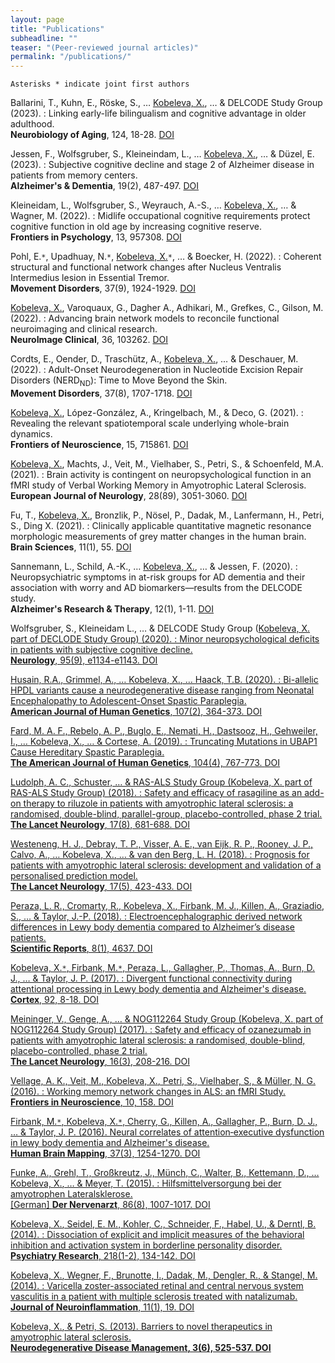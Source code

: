 ```yaml
---
layout: page
title: "Publications"
subheadline: ""
teaser: "(Peer-reviewed journal articles)"
permalink: "/publications/"
---
```

`Asterisks * indicate joint first authors`

Ballarini, T., Kuhn, E., Röske, S., … <u>Kobeleva, X.</u>, … & DELCODE Study Group (2023).
:   Linking early-life bilingualism and cognitive advantage in older adulthood.<br><b>Neurobiology of Aging</b>, 124, 18-28. [DOI](https://doi.org/10.1016/j.neurobiolaging.2022.12.005)

Jessen, F., Wolfsgruber, S., Kleineindam, L., … <u>Kobeleva, X.</u>, … & Düzel, E. (2023).
:   Subjective cognitive decline and stage 2 of Alzheimer disease in patients from memory centers.<br><b>Alzheimer's & Dementia</b>, 19(2), 487-497. [DOI](https://doi.org/10.1002/alz.12674)

Kleineidam, L., Wolfsgruber, S., Weyrauch, A.-S., … <u>Kobeleva, X.</u>, … & Wagner, M. (2022).
:   Midlife occupational cognitive requirements protect cognitive function in old age by increasing cognitive reserve.<br><b>Frontiers in Psychology</b>, 13, 957308. [DOI](https://doi.org/10.3389/fpsyg.2022.957308)

Pohl, E.`*`, Upadhuay, N.`*`, <u>Kobeleva, X.</u>`*`, … & Boecker, H. (2022). 
:   Coherent structural and functional network changes after Nucleus Ventralis Intermedius lesion in Essential Tremor.<br><b>Movement Disorders</b>, 37(9), 1924-1929. [DOI](https://doi.org/10.1002/mds.29130)

<u>Kobeleva, X.</u>, Varoquaux, G., Dagher A., Adhikari, M., Grefkes, C., Gilson, M. (2022).
:   Advancing brain network models to reconcile functional neuroimaging and clinical research.<br><b>NeuroImage Clinical</b>, 36, 103262. [DOI](https://doi.org/10.1016/j.nicl.2022.103262)

Cordts, E., Oender, D., Traschütz, A., <u>Kobeleva, X.</u>, … & Deschauer, M. (2022).
:   Adult-Onset Neurodegeneration in Nucleotide Excision Repair Disorders (NERD<sub>ND</sub>): Time to Move Beyond the Skin.<br><b>Movement Disorders</b>, 37(8), 1707-1718. [DOI](https://doi.org/10.1002/mds.29071)

<u>Kobeleva, X.</u>, López-González, A., Kringelbach, M., & Deco, G. (2021).
:   Revealing the relevant spatiotemporal scale underlying whole-brain dynamics.<br><b>Frontiers of Neuroscience</b>, 15, 715861. [DOI](https://doi.org/10.3389/fnins.2021.715861)

<u>Kobeleva, X.</u>, Machts, J., Veit, M., Vielhaber, S., Petri, S., & Schoenfeld, M.A. (2021).
:   Brain activity is contingent on neuropsychological function in an fMRI study of Verbal Working Memory in Amyotrophic Lateral Sclerosis.<br><b>European Journal of Neurology</b>, 28(89), 3051-3060. [DOI](https://doi.org/10.1111/ene.14957)

Fu, T., <u>Kobeleva, X.</u>, Bronzlik, P., Nösel, P., Dadak, M., Lanfermann, H., Petri, S., Ding X. (2021).
:   Clinically applicable quantitative magnetic resonance morphologic measurements of grey matter changes in the human brain.<br><b>Brain Sciences</b>, 11(1), 55. [DOI](https://doi.org/10.3390/brainsci11010055)

Sannemann, L., Schild, A.-K., … <u>Kobeleva, X.</u>, … & Jessen, F. (2020).
:   Neuropsychiatric symptoms in at-risk groups for AD dementia and their association with worry and AD biomarkers—results from the DELCODE study.<br><b>Alzheimer's Research & Therapy</b>, 12(1), 1-11. [DOI](https://doi.org/10.1186/s13195-020-00701-7)

Wolfsgruber, S., Kleineidam L., … & DELCODE Study Group (<u>Kobeleva, X.</b> part of DECLODE Study Group) (2020).
:   Minor neuropsychological deficits in patients with subjective cognitive decline.<br><b>Neurology</b>, 95(9), e1134-e1143. [DOI](https://doi.org/10.1212/WNL.0000000000010142)

Husain, R.A., Grimmel, A., … <u>Kobeleva, X.</u>, … Haack, T.B. (2020).
:   Bi-allelic HPDL variants cause a neurodegenerative disease ranging from Neonatal Encephalopathy to Adolescent-Onset Spastic Paraplegia.<br><b>American Journal of Human Genetics</b>, 107(2), 364-373. [DOI](https://doi.org/10.1016/j.ajhg.2020.06.015)

Fard, M. A. F., Rebelo, A. P., Buglo, E., Nemati, H., Dastsooz, H., Gehweiler, I., … <u>Kobeleva, X.</u>, … & Cortese, A. (2019).
:   Truncating Mutations in UBAP1 Cause Hereditary Spastic Paraplegia.<br><b>The American Journal of Human Genetics</b>, 104(4), 767-773. [DOI](https://doi.org/10.1016/j.ajhg.2019.03.001)

Ludolph, A. C., Schuster, … & RAS-ALS Study Group (<U>Kobeleva, X.</u> part of RAS-ALS Study Group) (2018).
:   Safety and efficacy of rasagiline as an add-on therapy to riluzole in patients with amyotrophic lateral sclerosis: a randomised, double-blind, parallel-group, placebo-controlled, phase 2 trial.<br><b>The Lancet Neurology</b>, 17(8), 681-688. [DOI](https://doi.org/10.1016/S1474-4422(18)30176-5)

Westeneng, H. J., Debray, T. P., Visser, A. E., van Eijk, R. P., Rooney, J. P., Calvo, A., … <u>Kobeleva, X.</u>, … & van den Berg, L. H. (2018).
:   Prognosis for patients with amyotrophic lateral sclerosis: development and validation of a personalised prediction model.<br><b>The Lancet Neurology</b>, 17(5), 423-433. [DOI](https://doi.org/10.1016/S1474-4422(18)30089-9)

Peraza, L. R., Cromarty, R., <u>Kobeleva, X.</u>, Firbank, M. J., Killen, A., Graziadio, S., … & Taylor, J.-P. (2018).
:   Electroencephalographic derived network differences in Lewy body dementia compared to Alzheimer’s disease patients.<br><b>Scientific Reports</b>, 8(1), 4637. [DOI](https://doi.org/10.1038/s41598-018-22984-5)

<u>Kobeleva, X.</u>`*`, Firbank, M.`*`, Peraza, L., Gallagher, P., Thomas, A., Burn, D. J., … & Taylor, J. P. (2017).
:   Divergent functional connectivity during attentional processing in Lewy body dementia and Alzheimer's disease.<br><b>Cortex</b>, 92, 8-18. [DOI](https://doi.org/10.1016/j.cortex.2017.02.016)

Meininger, V., Genge, A., … & NOG112264 Study Group (<u>Kobeleva, X.</u> part of NOG112264 Study Group) (2017).
:   Safety and efficacy of ozanezumab in patients with amyotrophic lateral sclerosis: a randomised, double-blind, placebo-controlled, phase 2 trial.<br><b>The Lancet Neurology</b>, 16(3), 208-216. [DOI](https://doi.org/10.1016/S1474-4422(16)30399-4)

Vellage, A. K., Veit, M., <u>Kobeleva, X.</u>, Petri, S., Vielhaber, S., & Müller, N. G. (2016).
:   Working memory network changes in ALS: an fMRI Study.<br><b>Frontiers in Neuroscience</b>, 10, 158. [DOI](https://doi.org/10.3389/fnins.2016.00158)

Firbank, M.`*`, <u>Kobeleva, X.</u>`*`, Cherry, G., Killen, A., Gallagher, P., Burn, D. J., … & Taylor, J. P. (2016).
Neural correlates of attention‐executive dysfunction in lewy body dementia and Alzheimer's disease.<br><b>Human Brain Mapping</b>, 37(3), 1254-1270. [DOI](https://doi.org/10.1002/hbm.23100)

Funke, A., Grehl, T., Großkreutz, J., Münch, C., Walter, B., Kettemann, D., … <u>Kobeleva, X.</u>, … & Meyer, T. (2015).
:   Hilfsmittelversorgung bei der amyotrophen Lateralsklerose.<br>[German] <b>Der Nervenarzt</b>, 86(8), 1007-1017. [DOI](https://doi.org/10.1007/s00115-015-4398-2)

<u>Kobeleva, X.</u>, Seidel, E. M., Kohler, C., Schneider, F., Habel, U., & Derntl, B. (2014).
:   Dissociation of explicit and implicit measures of the behavioral inhibition and activation system in borderline personality disorder.<br><b>Psychiatry Research</b>, 218(1-2), 134-142. [DOI](https://doi.org/10.1016/j.psychres.2014.04.027)

<u>Kobeleva, X.</u>, Wegner, F., Brunotte, I., Dadak, M., Dengler, R., & Stangel, M. (2014).
:   Varicella zoster-associated retinal and central nervous system vasculitis in a patient with multiple sclerosis treated with natalizumab.<br><b>Journal of Neuroinflammation</b>, 11(1), 19. [DOI](https://doi.org/10.1186/1742-2094-11-19)

<u>Kobeleva, X.</u>, & Petri, S. (2013).
Barriers to novel therapeutics in amyotrophic lateral sclerosis.<br><b>Neurodegenerative Disease Management<b/>, 3(6), 525-537. [DOI](https://doi.org/10.2217/nmt.13.66)
